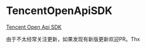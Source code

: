 TencentOpenApiSDK
=================

[Tencent Open Api SDK](http://wiki.open.qq.com/wiki/mobile/SDK%E4%B8%8B%E8%BD%BD)

由于不太经常关注更新，如果发现有新版更新欢迎PR。Thx